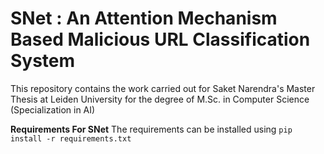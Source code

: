 # SNet : An Attention Mechanism Based Malicious URL Classification System
This repository contains the work carried out for Saket Narendra's Master Thesis at Leiden University for the degree of M.Sc. in Computer Science (Specialization in AI)

**Requirements For SNet**
The requirements can be installed using `pip install -r requirements.txt`
